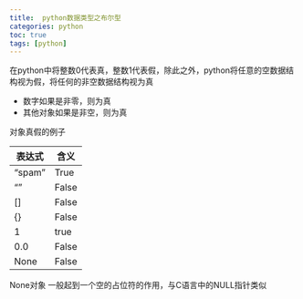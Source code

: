 ```yaml
---
title:  python数据类型之布尔型
categories: python   
toc: true  
tags: [python]
---
```






在python中将整数0代表真，整数1代表假，除此之外，python将任意的空数据结构视为假，将任何的非空数据结构视为真
* 数字如果是非零，则为真
* 其他对象如果是非空，则为真


对象真假的例子

|表达式|含义|
|-|-|
|“spam”	|True     |
|“”	|False        |
|[]	|False        |
|{}	|False        |
|1	|true         |
|0.0	|False    |
|None	|False    |

None对象
一般起到一个空的占位符的作用，与C语言中的NULL指针类似



